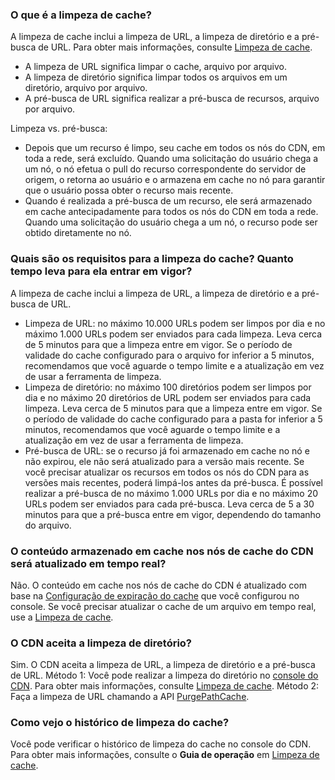 ### O que é a limpeza de cache?
A limpeza de cache inclui a limpeza de URL, a limpeza de diretório e a pré-busca de URL. Para obter mais informações, consulte [Limpeza de cache](https://intl.cloud.tencent.com/document/product/228/6299).
- A limpeza de URL significa limpar o cache, arquivo por arquivo.
- A limpeza de diretório significa limpar todos os arquivos em um diretório, arquivo por arquivo.
- A pré-busca de URL significa realizar a pré-busca de recursos, arquivo por arquivo.

Limpeza vs. pré-busca:
- Depois que um recurso é limpo, seu cache em todos os nós do CDN, em toda a rede, será excluído. Quando uma solicitação do usuário chega a um nó, o nó efetua o pull do recurso correspondente do servidor de origem, o retorna ao usuário e o armazena em cache no nó para garantir que o usuário possa obter o recurso mais recente.
- Quando é realizada a pré-busca de um recurso, ele será armazenado em cache antecipadamente para todos os nós do CDN em toda a rede. Quando uma solicitação do usuário chega a um nó, o recurso pode ser obtido diretamente no nó.


### Quais são os requisitos para a limpeza do cache? Quanto tempo leva para ela entrar em vigor?
A limpeza de cache inclui a limpeza de URL, a limpeza de diretório e a pré-busca de URL.
- Limpeza de URL: no máximo 10.000 URLs podem ser limpos por dia e no máximo 1.000 URLs podem ser enviados para cada limpeza. Leva cerca de 5 minutos para que a limpeza entre em vigor. Se o período de validade do cache configurado para o arquivo for inferior a 5 minutos, recomendamos que você aguarde o tempo limite e a atualização em vez de usar a ferramenta de limpeza.
- Limpeza de diretório: no máximo 100 diretórios podem ser limpos por dia e no máximo 20 diretórios de URL podem ser enviados para cada limpeza. Leva cerca de 5 minutos para que a limpeza entre em vigor. Se o período de validade do cache configurado para a pasta for inferior a 5 minutos, recomendamos que você aguarde o tempo limite e a atualização em vez de usar a ferramenta de limpeza.
- Pré-busca de URL: se o recurso já foi armazenado em cache no nó e não expirou, ele não será atualizado para a versão mais recente. Se você precisar atualizar os recursos em todos os nós do CDN para as versões mais recentes, poderá limpá-los antes da pré-busca. É possível realizar a pré-busca de no máximo 1.000 URLs por dia e no máximo 20 URLs podem ser enviados para cada pré-busca. Leva cerca de 5 a 30 minutos para que a pré-busca entre em vigor, dependendo do tamanho do arquivo.

### O conteúdo armazenado em cache nos nós de cache do CDN será atualizado em tempo real?
Não. O conteúdo em cache nos nós de cache do CDN é atualizado com base na [Configuração de expiração do cache](https://intl.cloud.tencent.com/document/product/228/35317) que você configurou no console. Se você precisar atualizar o cache de um arquivo em tempo real, use a [Limpeza de cache](https://intl.cloud.tencent.com/document/product/228/6299).

### O CDN aceita a limpeza de diretório?
Sim. O CDN aceita a limpeza de URL, a limpeza de diretório e a pré-busca de URL.
Método 1: Você pode realizar a limpeza do diretório no [console do CDN](https://console.cloud.tencent.com/cdn/refresh). Para obter mais informações, consulte [Limpeza de cache](https://intl.cloud.tencent.com/document/product/228/6299).
Método 2: Faça a limpeza de URL chamando a API [PurgePathCache](https://intl.cloud.tencent.com/document/product/228/33602).

### Como vejo o histórico de limpeza do cache?
Você pode verificar o histórico de limpeza do cache no console do CDN. Para obter mais informações, consulte o **Guia de operação** em [Limpeza de cache](https://intl.cloud.tencent.com/document/product/228/6299#notes).

